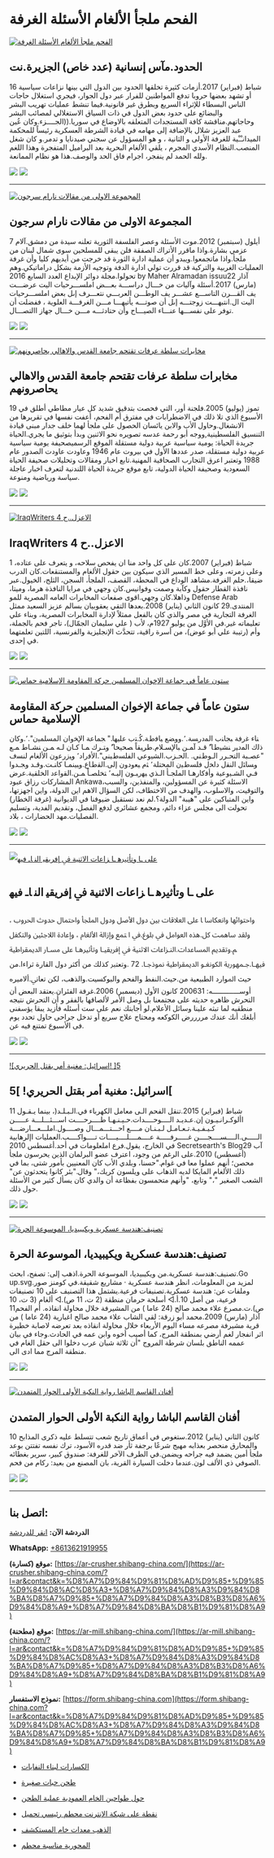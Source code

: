 # الفحم ملجأ الألغام الأسئلة الغرفة

<a href="https://swt.shibang-china.com/?l=ar&img&k=%D8%A7%D9%84%D9%81%D8%AD%D9%85+%D9%85%D9%84%D8%AC%D8%A3+%D8%A7%D9%84%D8%A3%D9%84%D8%BA%D8%A7%D9%85+%D8%A7%D9%84%D8%A3%D8%B3%D8%A6%D9%84%D8%A9+%D8%A7%D9%84%D8%BA%D8%B1%D9%81%D8%A9" target="_blank">![الفحم ملجأ الألغام الأسئلة الغرفة](http://static.shibang-china.com/all-800x300/855.jpg)</a>

## الحدود.مآس إنسانية (عدد خاص) الجزيرة.نت
16 شباط (فبراير) 2017.أزمات كثيرة تخلقها الحدود بين الدول التي بينها نزاعات سياسية أو تشهد بعضها حروبا تدفع المواطنين للفرار عبر دول الجوار، فيجري استغلال حاجات الناس البسطاء للإثراء السريع وبطرق غير قانونية.فيما تنشط عمليات تهريب البشر والبضائع على حدود بعض الدول في ذات السياق الاستغلالي لمصائب البشر وحاجاتهم.مناقشة كافة المستجدات المتعلقه بالاوضاع في سوريا.((الجــــزء.وكان عُين عبد العزيز شلال بالإضافة إلى مهامه في قيادة الشرطة العسكرية رئيساً للمحكمة الميدانـْـْية للغرفة الأولى و الثانية ، و هو المسؤول عن سجني صيدنايا و تدمر.و كان شغل المنصب.النظام الأسدي المجرم ، يلقي الألغام البحرية بعد البراميل المتفجرة وهذا اللغم ولله الحمد لم ينفجر، اجرام فاق الحد والوصف.هذا هو نظام الممانعة.


<a href="https://whatsapp.shibangsoft.com/WhatsApp.php" target="_blank" title="WhatsApp">![](http://static.shibang-china.com/icon/whatsapp.png)</a> <a href="https://swt.shibang-china.com/?l=ar&icon&k=%D8%A7%D9%84%D9%81%D8%AD%D9%85+%D9%85%D9%84%D8%AC%D8%A3+%D8%A7%D9%84%D8%A3%D9%84%D8%BA%D8%A7%D9%85+%D8%A7%D9%84%D8%A3%D8%B3%D8%A6%D9%84%D8%A9+%D8%A7%D9%84%D8%BA%D8%B1%D9%81%D8%A9" target="_blank">![](http://static.shibang-china.com/icon/chat-ar.png)</a>

---

<a href="https://swt.shibang-china.com/?l=ar&img&k=%D8%A7%D9%84%D9%81%D8%AD%D9%85+%D9%85%D9%84%D8%AC%D8%A3+%D8%A7%D9%84%D8%A3%D9%84%D8%BA%D8%A7%D9%85+%D8%A7%D9%84%D8%A3%D8%B3%D8%A6%D9%84%D8%A9+%D8%A7%D9%84%D8%BA%D8%B1%D9%81%D8%A9" target="_blank">![المجموعة الاولى من مقالات نارام سرجون](http://static.shibang-china.com/all-800x300/876.jpg)</a>

## المجموعة الاولى من مقالات نارام سرجون
7 أيلول (سبتمبر) 2012.موت الأسئلة وعصر الفلسفة الثورية تعلنه سيدة من دمشق.آلام عزمي بشارة.واذا ماقرر الأتراك الصفقة فلن يبقى للمسلحين سوى شمال لبنان من ملجأ.واذا ماتجمعوا.ويبدو أن عملية ادارة الثورة قد خرجت من أيديهم كليا وأن غرفة العمليات الغربية والتركية قد قررت تولي ادارة الدفة وتوجيه الأزمة بشكل دراماتيكي.وهم تحولوا.مجلة دوائر الإبداع العدد السابع 2016 by Maher Alramadan issuu22 آذار (مارس) 2017.أسئلة وآليات من خـــال دراســـة بعـــض املســـرحيات اليت عرضـــت يف القـــرن التاســـع عشـــر يف الوطـــن العربـــي نتعـــرف إىل بعض املســـرحيات اليت ال.انتبهـــت زوجتـــه إىل أن صوتـــه يأتيهـــا مـــن الغرفـــة العلوية ، ففضلت أن توفر على نفســـها عنـــاء الصيـــاح وأن حتادثـــه مـــن خـــال جهاز االتصـــال.


<a href="https://whatsapp.shibangsoft.com/WhatsApp.php" target="_blank" title="WhatsApp">![](http://static.shibang-china.com/icon/whatsapp.png)</a> <a href="https://swt.shibang-china.com/?l=ar&icon&k=%D8%A7%D9%84%D9%81%D8%AD%D9%85+%D9%85%D9%84%D8%AC%D8%A3+%D8%A7%D9%84%D8%A3%D9%84%D8%BA%D8%A7%D9%85+%D8%A7%D9%84%D8%A3%D8%B3%D8%A6%D9%84%D8%A9+%D8%A7%D9%84%D8%BA%D8%B1%D9%81%D8%A9" target="_blank">![](http://static.shibang-china.com/icon/chat-ar.png)</a>

---

<a href="https://swt.shibang-china.com/?l=ar&img&k=%D8%A7%D9%84%D9%81%D8%AD%D9%85+%D9%85%D9%84%D8%AC%D8%A3+%D8%A7%D9%84%D8%A3%D9%84%D8%BA%D8%A7%D9%85+%D8%A7%D9%84%D8%A3%D8%B3%D8%A6%D9%84%D8%A9+%D8%A7%D9%84%D8%BA%D8%B1%D9%81%D8%A9" target="_blank">![مخابرات سلطة عرفات تقتحم جامعة القدس والاهالي يحاصرونهم](http://static.shibang-china.com/all-800x300/1236.jpg)</a>

## مخابرات سلطة عرفات تقتحم جامعة القدس والاهالي يحاصرونهم
19 تموز (يوليو) 2005.فلجنة أور، التي فحصت بتدقيق شديد كل عيار مطاطي أطلق في الأسبوع الذي تلا ذلك في الاضطرابات في مفترق أم الفحم، أعفت نفسها في تقريرها من الانشغال.وحاول الأب والابن يائسان الحصول على ملجأ لهما خلف جدار مبنى قيادة التنسيق الفلسطينية,ووجه أبو رحمة عدسه تصويره نحو الاثنين وبدأ بتوثيق ما يجري.الحياة جريدة الحياة: يومية سياسية عربية دولية مستقلة الموقع الرسميصحيفة يومية سياسية عربية دولية مستقلة، صدر عددها الأول في بيروت عام 1946 وعاودت عاودت الصدور عام 1988 وتعتبر اعرق التجارب الصحافية المهنية.تابع اخبار ومقالات وتحليلات صحيفة الحياة السعودية وصحيفة الحياة الدولية، تابع موقع جريدة الحياة اللندنية لتعرف اخبار عاجلة سياسة ورياضية ومنوعة.


<a href="https://whatsapp.shibangsoft.com/WhatsApp.php" target="_blank" title="WhatsApp">![](http://static.shibang-china.com/icon/whatsapp.png)</a> <a href="https://swt.shibang-china.com/?l=ar&icon&k=%D8%A7%D9%84%D9%81%D8%AD%D9%85+%D9%85%D9%84%D8%AC%D8%A3+%D8%A7%D9%84%D8%A3%D9%84%D8%BA%D8%A7%D9%85+%D8%A7%D9%84%D8%A3%D8%B3%D8%A6%D9%84%D8%A9+%D8%A7%D9%84%D8%BA%D8%B1%D9%81%D8%A9" target="_blank">![](http://static.shibang-china.com/icon/chat-ar.png)</a>

---

<a href="https://swt.shibang-china.com/?l=ar&img&k=%D8%A7%D9%84%D9%81%D8%AD%D9%85+%D9%85%D9%84%D8%AC%D8%A3+%D8%A7%D9%84%D8%A3%D9%84%D8%BA%D8%A7%D9%85+%D8%A7%D9%84%D8%A3%D8%B3%D8%A6%D9%84%D8%A9+%D8%A7%D9%84%D8%BA%D8%B1%D9%81%D8%A9" target="_blank">![IraqWriters الاعزل..ح 4](http://static.shibang-china.com/all-800x300/614.jpg)</a>

## IraqWriters الاعزل..ح 4
1 شباط (فبراير) 2007.كان على كل واحد منا ان يفحص سلاحه، و يتعرف على عتاده، وعلى زمرته، وعلى خط المسير الذي سيكون بين حقول الألغام والمستنقعات.كان الدرب ضيقا،.حلم الغرفة.مشاهد الوداع في المحطة، القصف، الملجأ، السجن، الثلج، الخيول.عبر نافذة القطار حقول وكآبة وصمت وفوانيس.كان وجهي في مرايا النافذة هرما، وميتا، وذاهلا.كان وجهي.اقوى صفعات المخابرات العامه المصرية للمو Defense Arab المنتدى.29 كانون الثاني (يناير) 2008.بعدها التقي يعقوبيان بسالم عزيز السعيد ممثل الغرفة التجارية في مصر والذي كان بالفعل ممثلاً لإدارة المخابرات المصرية، وبناء علي تعليماته غير.في الأوَّل من يوليو 1927م، لأب ( علي سليمان الجمّال)، تاجر فحم بالجملة، وأم (رتيبة علي أبو عوض)، من أسرة راقية، تتحدَّث الإنجليزية والفرنسية، اللتين تعلمتهما في إحدى.


<a href="https://whatsapp.shibangsoft.com/WhatsApp.php" target="_blank" title="WhatsApp">![](http://static.shibang-china.com/icon/whatsapp.png)</a> <a href="https://swt.shibang-china.com/?l=ar&icon&k=%D8%A7%D9%84%D9%81%D8%AD%D9%85+%D9%85%D9%84%D8%AC%D8%A3+%D8%A7%D9%84%D8%A3%D9%84%D8%BA%D8%A7%D9%85+%D8%A7%D9%84%D8%A3%D8%B3%D8%A6%D9%84%D8%A9+%D8%A7%D9%84%D8%BA%D8%B1%D9%81%D8%A9" target="_blank">![](http://static.shibang-china.com/icon/chat-ar.png)</a>

---

<a href="https://swt.shibang-china.com/?l=ar&img&k=%D8%A7%D9%84%D9%81%D8%AD%D9%85+%D9%85%D9%84%D8%AC%D8%A3+%D8%A7%D9%84%D8%A3%D9%84%D8%BA%D8%A7%D9%85+%D8%A7%D9%84%D8%A3%D8%B3%D8%A6%D9%84%D8%A9+%D8%A7%D9%84%D8%BA%D8%B1%D9%81%D8%A9" target="_blank">![ستون عاماً في جماعة الإخوان المسلمين حركة المقاومة الإسلامية حماس](http://static.shibang-china.com/all-800x300/529.jpg)</a>

## ستون عاماً في جماعة الإخوان المسلمين حركة المقاومة الإسلامية حماس
ﻨﺎء ﻏرﻓﺔ ﺒﺠﺎﻨب اﻟﻤدرﺴﺔ.٬.ووﻀﻊ ﻴﺎﻓطﺔ.ﻛُ.ﺘب ﻋﻠﻴﻬﺎ.&quot; ﺠﻤﺎﻋﺔ اﻹﺨوان اﻟﻤﺴﻠﻤﻴن&quot;.٬.وﻛﺎن ذﻟك اﻟﻤدﻴر ﻨﺸﻴطﺎ٬ً ﻗـد آﻤـن ﺒﺎﻹﺴـﻼم.طرﻴﻘﺎً ﺼﺤﻴﺤﺎ٬ً وﺘـرك ﻤـﺎ ﻛـﺎن ﻟـﻪ ﻤـن ﻨﺸـﺎط ﻤـﻊ &quot;ﻋﺼـﺒﺔ اﻟﺘﺤـرر اﻟـوطﻨﻲ. .اﻟﺤـزب.اﻟﺸﻴوﻋﻲ اﻟﻔﻠﺴطﻴﻨﻲ&quot;.اﻷﻓراد٬ وﻴزرﻋون اﻷﻟﻐﺎم ﻟﻨﺴف وﺴﺎﺌل اﻟﻨﻘل داﺨل ﻓﻠﺴطﻴن اﻟﻤﺤﺘﻠﺔ٬ ﺜم ﻴﻌودون إﻟﻰ.اﻟﻘطﺎع.وﺒﻴﻨﻤـﺎ ﻛﺎﻨـت.وﻗـد وﺠـدوا ﻓـﻲ اﻟﺸـﻴوﻋﻴﺔ وأﻓﻛﺎرﻫـﺎ اﻟﻤﻠﺠـﺄ اﻟـذي ﻴﻬرﺒـون إﻟﻴـﻪ٬ ﺘﺨﻠﺼـﺎً ﻤـن.اﻟﻘواﻋد اﻟﺨﻠﻘﻴﺔ.عرض المشاركات رزاق عبود Ankawaالاسئلة كثيرة عن المسؤولين، والمنفذين، والسبب، والتوقيت، والاسلوب، والهدف من الاختطاف، لكن السؤال الاهم اين الدولة، واين اجهزتها، واين المتباكين على &quot;هيبة&quot; الدولة؟.لم نعد نستقبل ضيوفنا في الديوانية (غرفة الخطار) تحولت الى مجلس عزاء دائم، ومجمع عشائري لدفع الفصل، وتقديم الفدية، وتسليم الفصليات.مهد الحضارات ، بلاد.


<a href="https://whatsapp.shibangsoft.com/WhatsApp.php" target="_blank" title="WhatsApp">![](http://static.shibang-china.com/icon/whatsapp.png)</a> <a href="https://swt.shibang-china.com/?l=ar&icon&k=%D8%A7%D9%84%D9%81%D8%AD%D9%85+%D9%85%D9%84%D8%AC%D8%A3+%D8%A7%D9%84%D8%A3%D9%84%D8%BA%D8%A7%D9%85+%D8%A7%D9%84%D8%A3%D8%B3%D8%A6%D9%84%D8%A9+%D8%A7%D9%84%D8%BA%D8%B1%D9%81%D8%A9" target="_blank">![](http://static.shibang-china.com/icon/chat-ar.png)</a>

---

<a href="https://swt.shibang-china.com/?l=ar&img&k=%D8%A7%D9%84%D9%81%D8%AD%D9%85+%D9%85%D9%84%D8%AC%D8%A3+%D8%A7%D9%84%D8%A3%D9%84%D8%BA%D8%A7%D9%85+%D8%A7%D9%84%D8%A3%D8%B3%D8%A6%D9%84%D8%A9+%D8%A7%D9%84%D8%BA%D8%B1%D9%81%D8%A9" target="_blank">![ﻋﻠﻰ ـﺎ ﻭﺗﺄﺛﲑﻫ ـﺎ ﺰﺍﻋﺎﺕ ﺍﻻﺛﻨﻴﺔ ﰲ ﺇﻓﺮﻳﻘﻴ ﺍﻟﻨ ﺎـ ﻓﻴﻬ](http://static.shibang-china.com/all-800x300/1260.jpg)</a>

## ﻋﻠﻰ ـﺎ ﻭﺗﺄﺛﲑﻫ ـﺎ ﺰﺍﻋﺎﺕ ﺍﻻﺛﻨﻴﺔ ﰲ ﺇﻓﺮﻳﻘﻴ ﺍﻟﻨ ﺎـ ﻓﻴﻬ
ﻭﺍﺣﺘﻮﺍﺋﻬﺎ ﻭﺍﻧﻌﻜﺎﺳﺎ ﺎ ﻋﻠﻰ ﺍﻟﻌﻼﻗﺎﺕ ﺑﲔ ﺩﻭﻝ ﺍﻷﺻﻞ ﻭﺩﻭﻝ ﺍﳌﻠﺠﺄ ﻭﺍﺣﺘﻤﺎﻝ ﺣﺪﻭﺙ ﺍﳊﺮﻭﺏ ، ﻭﻟﻘﺪ ﺳﺎﳘﺖ ﻛﻞ.ﻫﺬﻩ ﺍﻟﻌﻮﺍﻣﻞ ﰲ ﺑﻠﻮﻍ.ﰲ ﺍ ﺘﻤﻊ ﻭﺇﺯﺍﻟﺔ ﺍﻷﻟﻐﺎﻡ ، ﻭﺇﻋﺎﺩﺓ ﺍﻟﻼﺟﺌﲔ ﻭﺍﻟﺘﻜﻔﻞ ﻢ.ﻭﺗﻘﺪﱘ ﺍﳌﺴﺎﻋﺪﺍﺕ.ﺍﻟﻨـﺰﺍﻋﺎﺕ ﺍﻻﺛﻨﻴﺔ ﰲ ﺇﻓﺮﻳﻘﻴـﺎ ﻭﺗﺄﺛﲑﻫـﺎ ﻋﻠﻰ ﻣﺴـﺎﺭ ﺍﻟﺪﳝﻘﺮﺍﻃﻴﺔ ﻓﻴﻬـﺎ.ﺟـﻤﻬﻮﺭﻳﺔ ﺍﻟﻜﻮﻧﻐـﻮ ﺍﻟﺪﳝﻘﺮﺍﻃﻴﺔ ﳕﻮﺫﺟـﺎ. 72 .ﻭﺗﻌﺘﱪ ﻛﺬﻟﻚ ﻣﻦ ﺃﻛﺜﺮ ﺩﻭﻝ ﺍﻟﻘﺎﺭﺓ ﺛﺮﺍﺀﺍ.ﻣﻦ ﺣﻴﺚ ﺍﳌﻮﺍﺭﺩ ﺍﻟﻄﺒﻴﻌﻴﺔ ﻣﻦ.ﺣﻴﺚ.ﺍﻟﻨﻔﻂ ﻭﺍﻟﻔﺤﻢ ﻭﺍﻟﺒﻮﻛﺴﻴﺖ.ﻭﺍﻟﺬﻫﺐ، ﻟﻜﻦ ﺗﻌﺎﱐ.ألاميره أوســـــــــــــه: 200631 كانون الأول (ديسمبر) 2006.غرفة الفئران.يعتقد البعض أن التحرش ظاهره حديثه على مجتمعنا بل وصل الأمر لألصاقها بالفقر و أن التحرش نتيجه منطقيه لما تبثه علينا وسائل الأعلام.لو أجابتك نعم على ست أسئله فأزيد يبقا يؤسفنى أبلغك أنك عندك مررررض الكوكعه ومحتاج علاج سريع أو تدخل جراحى حاول تحدد يوم فى الأسبوع تمتنع فيه عن.


<a href="https://whatsapp.shibangsoft.com/WhatsApp.php" target="_blank" title="WhatsApp">![](http://static.shibang-china.com/icon/whatsapp.png)</a> <a href="https://swt.shibang-china.com/?l=ar&icon&k=%D8%A7%D9%84%D9%81%D8%AD%D9%85+%D9%85%D9%84%D8%AC%D8%A3+%D8%A7%D9%84%D8%A3%D9%84%D8%BA%D8%A7%D9%85+%D8%A7%D9%84%D8%A3%D8%B3%D8%A6%D9%84%D8%A9+%D8%A7%D9%84%D8%BA%D8%B1%D9%81%D8%A9" target="_blank">![](http://static.shibang-china.com/icon/chat-ar.png)</a>

---

<a href="https://swt.shibang-china.com/?l=ar&img&k=%D8%A7%D9%84%D9%81%D8%AD%D9%85+%D9%85%D9%84%D8%AC%D8%A3+%D8%A7%D9%84%D8%A3%D9%84%D8%BA%D8%A7%D9%85+%D8%A7%D9%84%D8%A3%D8%B3%D8%A6%D9%84%D8%A9+%D8%A7%D9%84%D8%BA%D8%B1%D9%81%D8%A9" target="_blank">![اسرائيل: مغنية أمر بقتل الحريري! ]5[](http://static.shibang-china.com/all-800x300/403.jpg)</a>

## اسرائيل: مغنية أمر بقتل الحريري! ]5[
11 شباط (فبراير) 2015.تنقل الفحم الـى معامل الكهرباء في.الـبـلـد(، بينما يـقـول األوكـرانـيـون إن.عـديـد الــــوحــــدات.حـيـنـهـا طــــرحــــت اســـئـــلـــة عـــــن كـيـفـيـة.تـعـامـل لـبـنـان مــــع احـــتـــمـــال وصــــول.املـــعـــارضـــة الـــــى.الــــســــجــــن غـــــرفـــــة عــــمــــلــــيــــات تــــواكــــب.العمليات اإلرهابية في الخارج، يقول.فرع املعلومات في أحد.أغسطس 2010 Secretsearth&#39;s Blog29 آب (أغسطس) 2010.على الرغم من وجود، اعترف عضو البرلمان الذين يحرسون ملجأ محصن؛ أنهم عملوا معا في غوام.&quot;حسنا، وبلدي الأب كان المعنيين بأمور شتى، بما في ذلك الألغام المايكا لديه الذهاب على ويلسون كريك،&quot; وقال.&quot;بئر كانوا يتحدثون عن&quot; الشعب الصغير &quot;،&quot; وتابع، &quot;وأنهم متحمسون بفظاعة أن والدي كان يسأل كثير من الأسئلة حول ذلك.


<a href="https://whatsapp.shibangsoft.com/WhatsApp.php" target="_blank" title="WhatsApp">![](http://static.shibang-china.com/icon/whatsapp.png)</a> <a href="https://swt.shibang-china.com/?l=ar&icon&k=%D8%A7%D9%84%D9%81%D8%AD%D9%85+%D9%85%D9%84%D8%AC%D8%A3+%D8%A7%D9%84%D8%A3%D9%84%D8%BA%D8%A7%D9%85+%D8%A7%D9%84%D8%A3%D8%B3%D8%A6%D9%84%D8%A9+%D8%A7%D9%84%D8%BA%D8%B1%D9%81%D8%A9" target="_blank">![](http://static.shibang-china.com/icon/chat-ar.png)</a>

---

<a href="https://swt.shibang-china.com/?l=ar&img&k=%D8%A7%D9%84%D9%81%D8%AD%D9%85+%D9%85%D9%84%D8%AC%D8%A3+%D8%A7%D9%84%D8%A3%D9%84%D8%BA%D8%A7%D9%85+%D8%A7%D9%84%D8%A3%D8%B3%D8%A6%D9%84%D8%A9+%D8%A7%D9%84%D8%BA%D8%B1%D9%81%D8%A9" target="_blank">![تصنيف:هندسة عسكرية ويكيبيديا، الموسوعة الحرة](http://static.shibang-china.com/all-800x300/529.jpg)</a>

## تصنيف:هندسة عسكرية ويكيبيديا، الموسوعة الحرة
تصنيف:هندسة عسكرية.من ويكيبيديا، الموسوعة الحرة.اذهب إلى: تصفح، ابحث.Go up.svg.لمزيد من المعلومات، انظر هندسة عسكرية &middot; مشاريع شقيقة.في كومنز صور وملفات عن: هندسة عسكرية.تصنيفات فرعية.يشتمل هذا التصنيف على 10 تصنيفات فرعية، من أصل 10.أ.◅ أسلحة حرمان منطقة (2 ت، 11 ص).◅ ألغام (3 ت، 10 ص).ت.مصرع علاء محمد صالح (24 عاما ) من المشيرفة خلال محاولة انقاذه. أم الفحم11 آذار (مارس) 2009.محمد أبو زرقة: لقي الشاب علاء محمد صالح اغبارية (24 عاما ) من قرية مشيرفة مصرعه مساء اليوم الأربعاء خلال محاولة انقاذه بعد تعرضه لاصابة خطيرة اثر انفجار لغم أرضي بمنطقة المرج، كما أصيب أخوه وابن عمه في الحادث.وجاء في بيان عممه الناطق بلسان شرطة المروج &quot;أن ثلاثة شبان عرب دخلوا الى حقل الغام في منطقة المرج مما ادى الى.


<a href="https://whatsapp.shibangsoft.com/WhatsApp.php" target="_blank" title="WhatsApp">![](http://static.shibang-china.com/icon/whatsapp.png)</a> <a href="https://swt.shibang-china.com/?l=ar&icon&k=%D8%A7%D9%84%D9%81%D8%AD%D9%85+%D9%85%D9%84%D8%AC%D8%A3+%D8%A7%D9%84%D8%A3%D9%84%D8%BA%D8%A7%D9%85+%D8%A7%D9%84%D8%A3%D8%B3%D8%A6%D9%84%D8%A9+%D8%A7%D9%84%D8%BA%D8%B1%D9%81%D8%A9" target="_blank">![](http://static.shibang-china.com/icon/chat-ar.png)</a>

---

<a href="https://swt.shibang-china.com/?l=ar&img&k=%D8%A7%D9%84%D9%81%D8%AD%D9%85+%D9%85%D9%84%D8%AC%D8%A3+%D8%A7%D9%84%D8%A3%D9%84%D8%BA%D8%A7%D9%85+%D8%A7%D9%84%D8%A3%D8%B3%D8%A6%D9%84%D8%A9+%D8%A7%D9%84%D8%BA%D8%B1%D9%81%D8%A9" target="_blank">![أفنان القاسم الباشا رواية النكبة الأولى الحوار المتمدن](http://static.shibang-china.com/all-800x300/778.jpg)</a>

## أفنان القاسم الباشا رواية النكبة الأولى الحوار المتمدن
10 كانون الثاني (يناير) 2012.ستغوص في أعماق تاريخ شعب تتسلط عليه ذكرى المذابح والمحارق منحصر بعذابه مهيج شرعًا برجفة ثأر ضد قدره الأسود، ترك نفسه تفتتن بوعد ملجأ أمين يضمد فيه جراحه ويضمن.في الطرف الآخر للغرفة: صندوق كبير، سرير بغطائه الصوفي ذي الألف لون.عندما دخلت السيارة القرية، بان المصنع من بعيد: ركام من فحم.

<a href="https://whatsapp.shibangsoft.com/WhatsApp.php" target="_blank" title="WhatsApp">![](http://static.shibang-china.com/icon/whatsapp.png)</a> <a href="https://swt.shibang-china.com/?l=ar&icon&k=%D8%A7%D9%84%D9%81%D8%AD%D9%85+%D9%85%D9%84%D8%AC%D8%A3+%D8%A7%D9%84%D8%A3%D9%84%D8%BA%D8%A7%D9%85+%D8%A7%D9%84%D8%A3%D8%B3%D8%A6%D9%84%D8%A9+%D8%A7%D9%84%D8%BA%D8%B1%D9%81%D8%A9" target="_blank">![](http://static.shibang-china.com/icon/chat-ar.png)</a>

---
## اتصل بنا:

**الدردشة الآن:** [انقر للدردشة](https://swt.shibang-china.com?l=ar&contact&k=%D8%A7%D9%84%D9%81%D8%AD%D9%85+%D9%85%D9%84%D8%AC%D8%A3+%D8%A7%D9%84%D8%A3%D9%84%D8%BA%D8%A7%D9%85+%D8%A7%D9%84%D8%A3%D8%B3%D8%A6%D9%84%D8%A9+%D8%A7%D9%84%D8%BA%D8%B1%D9%81%D8%A9)

**WhatsApp:**  [+8613621919955](https://whatsapp.shibangsoft.com/WhatsApp.php)

**موقع (كسارة):** [https://ar-crusher.shibang-china.com/](https://ar-crusher.shibang-china.com/?l=ar&contact&k=%D8%A7%D9%84%D9%81%D8%AD%D9%85+%D9%85%D9%84%D8%AC%D8%A3+%D8%A7%D9%84%D8%A3%D9%84%D8%BA%D8%A7%D9%85+%D8%A7%D9%84%D8%A3%D8%B3%D8%A6%D9%84%D8%A9+%D8%A7%D9%84%D8%BA%D8%B1%D9%81%D8%A9)

**موقع (مطحنة):** [https://ar-mill.shibang-china.com/](https://ar-mill.shibang-china.com/?l=ar&contact&k=%D8%A7%D9%84%D9%81%D8%AD%D9%85+%D9%85%D9%84%D8%AC%D8%A3+%D8%A7%D9%84%D8%A3%D9%84%D8%BA%D8%A7%D9%85+%D8%A7%D9%84%D8%A3%D8%B3%D8%A6%D9%84%D8%A9+%D8%A7%D9%84%D8%BA%D8%B1%D9%81%D8%A9)

**نموذج الاستفسار:** [https://form.shibang-china.com](https://form.shibang-china.com?l=ar&contact&k=%D8%A7%D9%84%D9%81%D8%AD%D9%85+%D9%85%D9%84%D8%AC%D8%A3+%D8%A7%D9%84%D8%A3%D9%84%D8%BA%D8%A7%D9%85+%D8%A7%D9%84%D8%A3%D8%B3%D8%A6%D9%84%D8%A9+%D8%A7%D9%84%D8%BA%D8%B1%D9%81%D8%A9)

* [الكسارات لبناء النفايات](../28/%D8%A7%D9%84%D9%83%D8%B3%D8%A7%D8%B1%D8%A7%D8%AA%20%D9%84%D8%A8%D9%86%D8%A7%D8%A1%20%D8%A7%D9%84%D9%86%D9%81%D8%A7%D9%8A%D8%A7%D8%AA.md)

* [طحن حبات صغيرة](../28/%D8%B7%D8%AD%D9%86%20%D8%AD%D8%A8%D8%A7%D8%AA%20%D8%B5%D8%BA%D9%8A%D8%B1%D8%A9.md)

* [حول طواحين الخام العمودية عملية الطحن](../28/%D8%AD%D9%88%D9%84%20%D8%B7%D9%88%D8%A7%D8%AD%D9%8A%D9%86%20%D8%A7%D9%84%D8%AE%D8%A7%D9%85%20%D8%A7%D9%84%D8%B9%D9%85%D9%88%D8%AF%D9%8A%D8%A9%20%D8%B9%D9%85%D9%84%D9%8A%D8%A9%20%D8%A7%D9%84%D8%B7%D8%AD%D9%86.md)

* [نقطة على شبكة الإنترنت محطم رئيسي تحميل](../30/%D9%86%D9%82%D8%B7%D8%A9%20%D8%B9%D9%84%D9%89%20%D8%B4%D8%A8%D9%83%D8%A9%20%D8%A7%D9%84%D8%A5%D9%86%D8%AA%D8%B1%D9%86%D8%AA%20%D9%85%D8%AD%D8%B7%D9%85%20%D8%B1%D8%A6%D9%8A%D8%B3%D9%8A%20%D8%AA%D8%AD%D9%85%D9%8A%D9%84.md)

* [الذهب معدات خام المستكشف](../28/%D8%A7%D9%84%D8%B0%D9%87%D8%A8%20%D9%85%D8%B9%D8%AF%D8%A7%D8%AA%20%D8%AE%D8%A7%D9%85%20%D8%A7%D9%84%D9%85%D8%B3%D8%AA%D9%83%D8%B4%D9%81.md)

* [المحورية مناسبة محطم](../29/%D8%A7%D9%84%D9%85%D8%AD%D9%88%D8%B1%D9%8A%D8%A9%20%D9%85%D9%86%D8%A7%D8%B3%D8%A8%D8%A9%20%D9%85%D8%AD%D8%B7%D9%85.md)